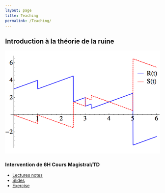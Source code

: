 ```yaml
---
layout: page
title: Teaching
permalink: /Teaching/
---
```


## Introduction à la théorie de la ruine
![RiskProcess](/Teaching/RiskReserveProcess.png "Risk Reserve process")
### Intervention de 6H Cours Magistral/TD

* [Lectures notes](/Teaching/SupportMiniCoursRuinTheory.pdf)
* [Slides](/Teaching/BeamerMiniCoursRuinTheory.pdf)
* [Exercise](/Teaching/ProblemePanjer.pdf)